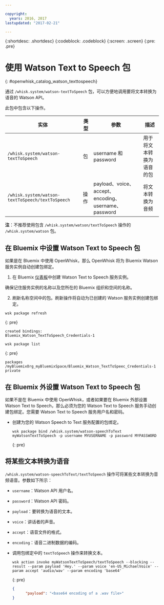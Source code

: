 ```yaml
---

copyright:
  years: 2016, 2017
lastupdated: "2017-02-21"

---
```


{:shortdesc: .shortdesc}
{:codeblock: .codeblock}
{:screen: .screen}
{:pre: .pre}

# 使用 Watson Text to Speech 包
{: #openwhisk_catalog_watson_texttospeech}

通过 `/whisk.system/watson-textToSpeech` 包，可以方便地调用要将文本转换为语音的 Watson API。

此包中包含以下操作。

| 实体 | 类型 | 参数 | 描述 |
| --- | --- | --- | --- |
| `/whisk.system/watson-textToSpeech` | 包 | username 和 password | 用于将文本转换为语音的包 |
| `/whisk.system/watson-textToSpeech/textToSpeech` | 操作 | payload、voice、accept、encoding、username、password | 将文本转换为音频 |

**注**：不推荐使用包含 `/whisk.system/watson/textToSpeech` 操作的 `/whisk.system/watson` 包。

## 在 Bluemix 中设置 Watson Text to Speech 包

如果是在 Bluemix 中使用 OpenWhisk，那么 OpenWhisk 将为 Bluemix Watson 服务实例自动创建包绑定。

1. 在 Bluemix [仪表板](http://console.ng.Bluemix.net)中创建 Watson Text to Speech 服务实例。
  
  确保记住服务实例的名称以及您所在的 Bluemix 组织和空间的名称。
  
2. 刷新名称空间中的包。刷新操作将自动为已创建的 Watson 服务实例创建包绑定。
  
  ```
wsk package refresh
  ```
  {: pre}
  ```
  created bindings:
  Bluemix_Watson_TextToSpeech_Credentials-1
  ```
  ```
  wsk package list
  ```
  {: pre}
  ```
  packages
  /myBluemixOrg_myBluemixSpace/Bluemix_Watson_TextToSpeec_Credentials-1 private
  ```
  
  
## 在 Bluemix 外设置 Watson Text to Speech 包

如果不是在 Bluemix 中使用 OpenWhisk，或者如果要在 Bluemix 外部设置 Watson Text to Speech，那么必须为您的 Watson Text to Speech 服务手动创建包绑定。您需要 Watson Text to Speech 服务用户名和密码。

- 创建为您的 Watson Speech to Text 服务配置的包绑定。
  
  ```
  wsk package bind /whisk.system/watson-speechToText myWatsonTextToSpeech -p username MYUSERNAME -p password MYPASSWORD
  ```
  {: pre}
  

## 将某些文本转换为语音

`/whisk.system/watson-speechToText/textToSpeech` 操作可将某些文本转换为音频语音。参数如下所示：

- `username`：Watson API 用户名。
- `password`：Watson API 密码。
- `payload`：要转换为语音的文本。
- `voice`：讲话者的声音。
- `accept`：语音文件的格式。
- `encoding`：语音二进制数据的编码。


- 调用包绑定中的 `textToSpeech` 操作来转换文本。
  
  ```
  wsk action invoke myWatsonTextToSpeech/textToSpeech --blocking --result --param payload 'Hey.' --param voice 'en-US_MichaelVoice' --param accept 'audio/wav' --param encoding 'base64'
  ```
  {: pre}
  ```json
  {
        "payload": "<base64 encoding of a .wav file>"
  }
  ```
  
